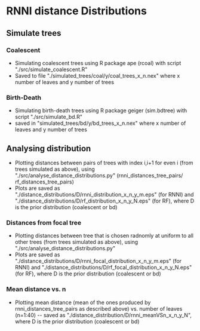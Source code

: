 # RNNI distance Distributions

## Simulate trees

### Coalescent
- Simulating coalescent trees using R package ape (rcoal) with script "./src/simulate_coalescent.R"
- Saved to file "./simulated_trees/coal/y/coal_trees_x_n.nex" where x number of leaves and y number of trees

### Birth-Death
- Simulating birth-death trees using R package geiger (sim.bdtree) with script "./src/simulate_bd.R"
- saved in "simulated_trees/bd/y/bd_trees_x_n.nex" where x number of leaves and y number of trees


## Analysing distribution

- Plotting distances between pairs of trees with index i,i+1 for even i (from trees simulated as above), using "./src/analyse_distance_distributions.py" (rnni_distances_tree_pairs/ rf_distances_tree_pairs)
- Plots are saved as "./distance_distributions/D/rnni_distribution_x_n_y_m.eps" (for RNNI) and "./distance_distributions/D/rf_distribution_x_n_y_N.eps" (for RF), where D is the prior distribution (coalescent or bd)

### Distances from focal tree

- Plotting distances between tree that is chosen radnomly at uniform to all other trees (from trees simulated as above), using "./src/analyse_distance_distributions.py"
- Plots are saved as "./distance_distributions/D/rnni_focal_distribution_x_n_y_m.eps" (for RNNI) and "./distance_distributions/D/rf_focal_distribution_x_n_y_N.eps" (for RF), where D is the prior distribution (coalescent or bd)

### Mean distance vs. n

- Plotting mean distance (mean of the ones produced by rnni_distances_tree_pairs as described above) vs. number of leaves (n=1:40) -- saved as "./distance_distribution/D/rnni_meanVSn_x_n_y_N", where D is the prior distribution (coalescent or bd)